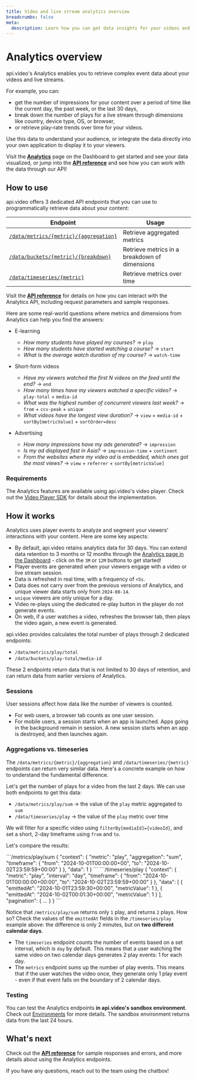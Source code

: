 ```yaml
---
title: Video and live stream analytics overview
breadcrumbs: false
meta: 
  description: Learn how you can get data insights for your videos and live streams using api.video's Analytics solution.
---
```


# Analytics overview

api.video's Analytics enables you to retrieve complex event data about your videos and live streams.

For example, you can:

- get the number of impressions for your content over a period of time like the current day, the past week, or the last 30 days,
- break down the number of plays for a live stream through dimensions like country, device type, OS, or browser,
- or retrieve play-rate trends over time for your videos.

Use this data to understand your audience, or integrate the data directly into your own application to display it to your viewers.

Visit the **[Analytics](https://dashboard.api.video/analytics)** page on the Dashboard to get started and see your data visualized, or jump into the **[API reference](/reference/api/Analytics)** and see how you can work with the data through our API!

## How to use

api.video offers 3 dedicated API endpoints that you can use to programmatically retrieve data about your content:

| Endpoint                                                                                 | Usage                                         |
| ---------------------------------------------------------------------------------------- | --------------------------------------------- |
| [`/data/metrics/{metric}/{aggregation}`](/reference/api/Analytics#retrieve-aggregated-metrics) | Retrieve aggregated metrics                   |
| [`/data/buckets/{metric}/{breakdown}`](/reference/api/Analytics#retrieve-metrics-in-a-breakdown-of-dimensions)   | Retrieve metrics in a breakdown of dimensions |
| [`/data/timeseries/{metric}`](/reference/api/Analytics#retrieve-metrics-over-time)            | Retrieve metrics over time                    |

Visit the **[API reference](/reference/api/Analytics)** for details on how you can interact with the Analytics API, including request parameters and sample responses.

Here are some real-world questions where metrics and dimensions from Analytics can help you find the answers:

- E-learning
    - *How many students have played my courses?* → `play`
    - *How many students have started watching a course?* → `start`
    - *What is the average watch duration of my course?* → `watch-time`
    
- Short-form videos
    - *Have my viewers watched the first N videos on the feed until the end?* → `end`
    - *How many times have my viewers watched a specific video?* → `play-total` + `media-id`
    - *What was the highest number of concurrent viewers last week?* → `from` + `ccv-peak` + `unique`
    - *What videos have the longest view duration?* →  `view` + `media-id` + `sortBy[metricValue]` + `sortOrder=desc`
    
- Advertising
    - *How many impressions have my ads generated?*  → `impression`
    - *Is my ad displayed fast in Asia?* → `impression-time` + `continent`
    - *From the websites where my video ad is embedded, which ones got the most views?* → `view` + `referrer` + `sortBy[metricValue]`

### Requirements

<Callout pad="2" type="info">

The Analytics features are available using api.video's video player. Check out the [Video Player SDK](/sdks/player/apivideo-player-sdk) for details about the implementation.
</Callout>

## How it works

Analytics uses player events to analyze and segment your viewers' interactions with your content. Here are some key aspects:

- By default, api.video retains analytics data for 30 days. You can extend data retention to 3 months or 12 months through the [Analytics page in the Dashboard](https://dashboard.api.video/analytics) - click on the `3M` or `12M` buttons to get started!
- Player events are generated when your viewers engage with a video or live stream session.
- Data is refreshed in real time, with a frequency of `<5s`.
- Data does not carry over from the previous versions of Analytics, and unique viewer data starts only from `2024-08-14`.
- `unique` viewers are only unique for a day.
- Video re-plays using the dedicated re-play button in the player do not generate events.
- On web, if a user watches a video, refreshes the browser tab, then plays the video again, a new event is generated.

<Callout pad="2" type="success">
api.video provides calculates the total number of plays through 2 dedicated endpoints:

- `/data/metrics/play/total`
- `/data/buckets/play-total/media-id`

These 2 endpoints return data that is not limited to 30 days of retention, and can return data from earlier versions of Analytics.
</Callout>

### Sessions

User sessions affect how data like the number of viewers is counted. 

* For web users, a browser tab counts as one user session. 
* For mobile users, a session starts when an app is launched. Apps going in the background remain in session. A new session starts when an app is destroyed, and then launches again.


### Aggregations vs. timeseries

The `/data/metrics/{metric}/{aggregation}` and `/data/timeseries/{metric}` endpoints can return very similar data. Here's a concrete example on how to understand the fundamental difference.

Let's get the number of plays for a video from the last 2 days. We can use both endpoints to get this data:

* `/data/metrics/play/sum` → the value of the `play` metric aggregated to `sum`
* `/data/timeseries/play` → the value of the `play` metric over time

We will filter for a specific video using `filterBy[mediaId]={videoId}`, and set a short, 2-day timeframe using `from` and `to`.

Let's compare the results:

<CodeSelect title="Number of plays from the last 2 days">
```/metrics/play/sum
{
  "context": {
    "metric": "play",
    "aggregation": "sum",
    "timeframe": {
      "from": "2024-10-01T00:00:00+00",
      "to": "2024-10-02T23:59:59+00:00"
    }
  },
  "data": 1
}
```
```/timeseries/play
{
  "context": {
    "metric": "play",
    "interval": "day",
    "timeframe": {
      "from": "2024-10-01T00:00:00+00:00",
      "to": "2024-10-02T23:59:59+00:00"
    }
  },
  "data": [
    {
      "emittedAt": "2024-10-01T23:59:30+00:00",
      "metricValue": 1
    },
    {
      "emittedAt": "2024-10-02T00:01:30+00:00",
      "metricValue": 1
    }
  ],
  "pagination": { ... }
}
```
</CodeSelect>

Notice that `/metrics/play/sum` returns only `1` play, and  returns `2` plays. How so? Check the values of the `emittedAt` fields in the `/timeseries/play` example above: the difference is only 2 minutes, but on **two different calendar days**.

* The `timeseries` endpoint counts the number of events based on a set interval, which is `day` by default. This means that a user watching the same video on two calendar days generates 2 play events: 1 for each day.
* The `metrics` endpoint sums up the number of play events. This means that if the user watches the video once, they generate only 1 play event - even if that event falls on the boundary of 2 calendar days.

### Testing

You can test the Analytics endpoints **in api.video's sandbox environment**. Check out [Environments](/reference#environments) for more details. The sandbox environment returns data from the last 24 hours.

## What's next

Check out the **[API reference](/reference/api/Analytics)** for sample responses and errors, and more details about using the Analytics endpoints.

If you have any questions, reach out to the team using the chatbox!